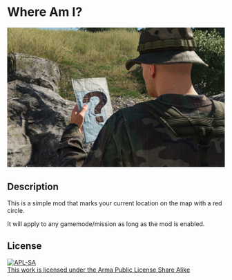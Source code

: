 # Where Am I?

![Where Am I?](thumbnail.png)

## Description

This is a simple mod that marks your current location on the map with a red circle.

It will apply to any gamemode/mission as long as the mod is enabled.

## License

[![APL-SA](http://www.bistudio.com/license-icons/small/APL-SA.png)](http://www.bistudio.com/licenses/arma-public-license-share-alike)\
[This work is licensed under the Arma Public License Share Alike](http://www.bistudio.com/licenses/arma-public-license-share-alike)
